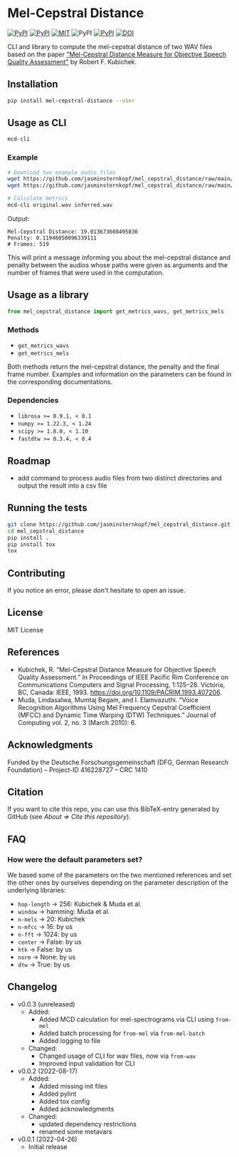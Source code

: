 # Mel-Cepstral Distance

[![PyPI](https://img.shields.io/pypi/v/mel-cepstral-distance.svg)](https://pypi.python.org/pypi/mel-cepstral-distance)
[![PyPI](https://img.shields.io/pypi/pyversions/mel-cepstral-distance.svg)](https://pypi.python.org/pypi/mel-cepstral-distance)
[![MIT](https://img.shields.io/github/license/jasminsternkopf/mel_cepstral_distance.svg)](https://github.com/jasminsternkopf/mel_cepstral_distance/blob/main/LICENSE)
![PyPI](https://img.shields.io/pypi/implementation/mel-cepstral-distance.svg)
[![PyPI](https://img.shields.io/github/commits-since/jasminsternkopf/mel_cepstral_distance/latest/main.svg)](https://github.com/jasminsternkopf/mel_cepstral_distance/compare/v0.0.2...main)
[![DOI](https://zenodo.org/badge/DOI/10.5281/zenodo.7044405.svg)](https://doi.org/10.5281/zenodo.7044405)

CLI and library to compute the mel-cepstral distance of two WAV files based on the paper ["Mel-Cepstral Distance Measure for Objective Speech Quality Assessment"](https://ieeexplore.ieee.org/document/407206) by Robert F. Kubichek.

## Installation

```sh
pip install mel-cepstral-distance --user
```

## Usage as CLI

```sh
mcd-cli
```

### Example

```sh
# Download two example audio files
wget https://github.com/jasminsternkopf/mel_cepstral_distance/raw/main/examples/similar_audios/original.wav
wget https://github.com/jasminsternkopf/mel_cepstral_distance/raw/main/examples/similar_audios/inferred.wav

# Calculate metrics
mcd-cli original.wav inferred.wav
```

Output:

```text
Mel-Cepstral Distance: 19.013673608495836
Penalty: 0.11946050096339111
# Frames: 519
```

This will print a message informing you about the mel-cepstral distance and penalty between the audios whose paths were given as arguments and the number of frames that were used in the computation.

## Usage as a library

```py
from mel_cepstral_distance import get_metrics_wavs, get_metrics_mels
```

### Methods

- `get_metrics_wavs`
- `get_metrics_mels`

Both methods return the mel-cepstral distance, the penalty and the final frame number. Examples and information on the parameters can be found in the corresponding documentations.

### Dependencies

- `librosa >= 0.9.1, < 0.1`
- `numpy >= 1.22.3, < 1.24`
- `scipy >= 1.8.0, < 1.10`
- `fastdtw >= 0.3.4, < 0.4`

## Roadmap

- add command to process audio files from two distinct directories and output the result into a csv file

## Running the tests

```sh
git clone https://github.com/jasminsternkopf/mel_cepstral_distance.git
cd mel_cepstral_distance
pip install .
pip install tox
tox
```

## Contributing

If you notice an error, please don't hesitate to open an issue.

## License

MIT License

## References

- Kubichek, R. “Mel-Cepstral Distance Measure for Objective Speech Quality Assessment.” In Proceedings of IEEE Pacific Rim Conference on Communications Computers and Signal Processing, 1:125–28. Victoria, BC, Canada: IEEE, 1993. https://doi.org/10.1109/PACRIM.1993.407206.
- Muda, Lindasalwa, Mumtaj Begam, and I. Elamvazuthi. “Voice Recognition Algorithms Using Mel Frequency Cepstral Coefficient (MFCC) and Dynamic Time Warping (DTW) Techniques.” Journal of Computing vol. 2, no. 3 (March 2010): 6.

## Acknowledgments

Funded by the Deutsche Forschungsgemeinschaft (DFG, German Research Foundation) – Project-ID 416228727 – CRC 1410

## Citation

If you want to cite this repo, you can use this BibTeX-entry generated by GitHub (see *About => Cite this repository*).

## FAQ

### How were the default parameters set?

We based some of the parameters on the two mentioned references and set the other ones by ourselves depending on the parameter description of the underlying libraries:

- `hop-length` -> 256: Kubichek & Muda et al.
- `window` -> hamming: Muda et al.
- `n-mels` -> 20: Kubichek
- `n-mfcc` -> 16: by us
- `n-fft` -> 1024: by us
- `center` -> False: by us
- `htk` -> False: by us
- `norm` -> None: by us
- `dtw` -> True: by us

## Changelog

- v0.0.3 (unreleased)
  - Added:
    - Added MCD calculation for mel-spectrograms via CLI using `from-mel`
    - Added batch processing for `from-mel` via `from-mel-batch`
    - Added logging to file
  - Changed:
    - Changed usage of CLI for wav files, now via `from-wav`
    - Improved input validation for CLI
- v0.0.2 (2022-08-17)
  - Added:
    - Added missing init files
    - Added pylint
    - Added tox config
    - Added acknowledgments
  - Changed:
    - updated dependency restrictions
    - renamed some metavars
- v0.0.1 (2022-04-26)
  - Initial release
